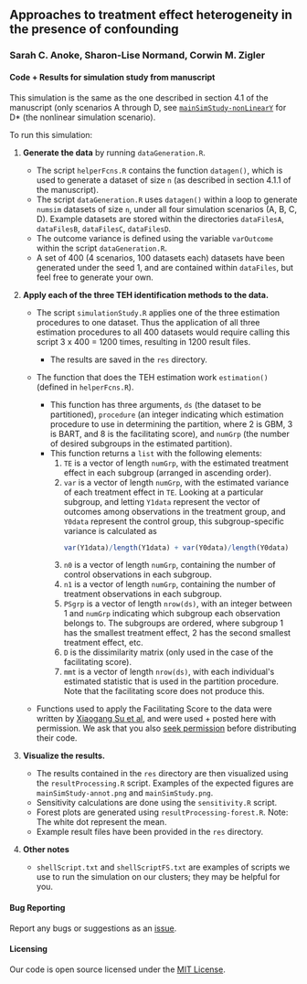 ## Approaches to treatment effect heterogeneity in the presence of confounding
### Sarah C. Anoke, Sharon-Lise Normand, Corwin M. Zigler

#### Code + Results for simulation study from manuscript

This simulation is the same as the one described in section 4.1 of the manuscript (only scenarios A through D, see [`mainSimStudy-nonLinearY`](https://github.com/sanoke/approachesTEH/tree/master/mainSimStudy-nonLinearY) for D* (the nonlinear simulation scenario).

To run this simulation:

1. **Generate the data** by running `dataGeneration.R`.  
    - The script `helperFcns.R` contains the function `datagen()`, which is used to generate a dataset of size `n` (as described in section 4.1.1 of the manuscript). 
    - The script `dataGeneration.R` uses `datagen()` within a loop to generate `numsim` datasets of size `n`, under all four simulation scenarios (A, B, C, D). Example datasets are stored within the directories `dataFilesA`, `dataFilesB`, `dataFilesC`, `dataFilesD`. 
    - The outcome variance is defined using the variable `varOutcome` within the script `dataGeneration.R`. 
    - A set of 400 (4 scenarios, 100 datasets each) datasets have been generated under the seed 1, and are contained within `dataFiles`, but feel free to generate your own. 

2. **Apply each of the three TEH identification methods to the data.**
    - The script `simulationStudy.R` applies one of the three estimation procedures to one dataset. Thus the application of all three estimation procedures to all 400 datasets would require calling this script 3 x 400 = 1200 times, resulting in 1200 result files.
       - The results are saved in the `res` directory.
    - The function that does the TEH estimation work `estimation()` (defined in `helperFcns.R`). 
       - This function has three arguments, `ds` (the dataset to be partitioned), `procedure` (an integer indicating which estimation procedure to use in determining the partition, where 2 is GBM, 3 is BART, and 8 is the facilitating score), and `numGrp` (the number of desired subgroups in the estimated partition).
       - This function returns a `list` with the following elements:
           1. `TE` is a vector of length `numGrp`, with the estimated treatment effect in each subgroup (arranged in ascending order). 
           2. `var` is a vector of length `numGrp`, with the estimated variance of each treatment effect in `TE`. Looking at a particular subgroup, and letting `Y1data` represent the vector of outcomes among observations in the treatment group, and `Y0data` represent the control group, this subgroup-specific variance is calculated as
              ```r
              var(Y1data)/length(Y1data) + var(Y0data)/length(Y0data)
              ```
           3. `n0` is a vector of length `numGrp`, containing the number of control observations in each subgroup.
           4. `n1` is a vector of length `numGrp`, containing the number of treatment observations in each subgroup.
           5. `PSgrp` is a vector of length `nrow(ds)`, with an integer between 1 and `numGrp` indicating which subgroup each observation belongs to. The subgroups are ordered, where subgroup 1 has the smallest treatment effect, 2 has the second smallest treatment effect, etc. 
           6. `D` is the dissimilarity matrix (only used in the case of the facilitating score).
           7. `mmt` is a vector of length `nrow(ds)`, with each individual's estimated statistic that is used in the partition procedure. Note that the facilitating score does not produce this.

    - Functions used to apply the Facilitating Score to the data were written by [Xiaogang Su et al](http://www.jmlr.org/papers/v13/su12a.html), and were used + posted here with permission. We ask that you also [seek permission](http://www.math.utep.edu/people/dmprofile.php?username=xsu) before distributing their code.

3. **Visualize the results.**
    - The results contained in the `res` directory are then visualized using the `resultProcessing.R` script. Examples of the expected figures are `mainSimStudy-annot.png` and `mainSimStudy.png`.
    - Sensitivity calculations are done using the `sensitivity.R` script.
    - Forest plots are generated using `resultProcessing-forest.R`. Note: The white dot represent the mean.
    - Example result files have been provided in the `res` directory. 

4. **Other notes**
    - `shellScript.txt` and `shellScriptFS.txt` are examples of scripts we use to run the simulation on our clusters; they may be helpful for you.

#### Bug Reporting

Report any bugs or suggestions as an [issue](https://github.com/sanoke/approachesTEH/issues).

#### Licensing

Our code is open source licensed under the [MIT License](https://github.com/sanoke/approachesTEH/blob/master/LICENSE).
